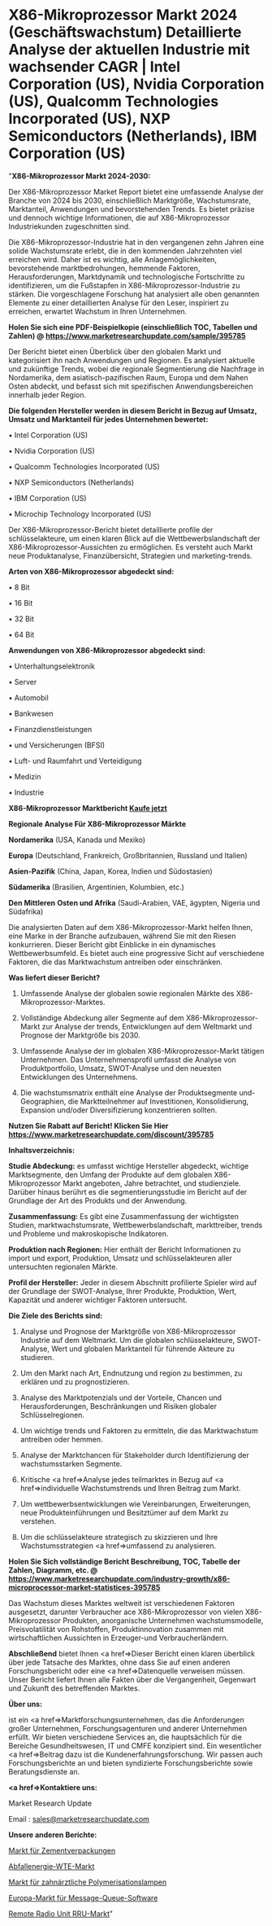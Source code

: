 # X86-Mikroprozessor Markt 2024 (Geschäftswachstum) Detaillierte Analyse der aktuellen Industrie mit wachsender CAGR | Intel Corporation (US), Nvidia Corporation (US), Qualcomm Technologies Incorporated (US), NXP Semiconductors (Netherlands), IBM Corporation (US)

"<strong>X86-Mikroprozessor Markt 2024-2030:</strong>

Der X86-Mikroprozessor Market Report bietet eine umfassende Analyse der Branche von 2024 bis 2030, einschließlich Marktgröße, Wachstumsrate, Marktanteil, Anwendungen und bevorstehenden Trends. Es bietet präzise und dennoch wichtige Informationen, die auf X86-Mikroprozessor Industriekunden zugeschnitten sind.

Die X86-Mikroprozessor-Industrie hat in den vergangenen zehn Jahren eine solide Wachstumsrate erlebt, die in den kommenden Jahrzehnten viel erreichen wird. Daher ist es wichtig, alle Anlagemöglichkeiten, bevorstehende marktbedrohungen, hemmende Faktoren, Herausforderungen, Marktdynamik und technologische Fortschritte zu identifizieren, um die Fußstapfen in X86-Mikroprozessor-Industrie zu stärken. Die vorgeschlagene Forschung hat analysiert alle oben genannten Elemente zu einer detaillierten Analyse für den Leser, inspiriert zu erreichen, erwartet Wachstum in Ihren Unternehmen.

<strong>Holen Sie sich eine PDF-Beispielkopie (einschließlich TOC, Tabellen und Zahlen) @
</strong><strong><a href=https://www.marketresearchupdate.com/sample/395785><strong>https://www.marketresearchupdate.com/sample/395785</u></font></a></strong></strong>

Der Bericht bietet einen Überblick über den globalen Markt und kategorisiert ihn nach Anwendungen und Regionen. Es analysiert aktuelle und zukünftige Trends, wobei die regionale Segmentierung die Nachfrage in Nordamerika, dem asiatisch-pazifischen Raum, Europa und dem Nahen Osten abdeckt, und befasst sich mit spezifischen Anwendungsbereichen innerhalb jeder Region.

<strong>Die folgenden Hersteller werden in diesem Bericht in Bezug auf Umsatz, Umsatz und Marktanteil für jedes Unternehmen bewertet:</strong>

• Intel Corporation (US)

• Nvidia Corporation (US)

• Qualcomm Technologies Incorporated (US)

• NXP Semiconductors (Netherlands)

• IBM Corporation (US)

• Microchip Technology Incorporated (US)

Der X86-Mikroprozessor-Bericht bietet detaillierte profile der schlüsselakteure, um einen klaren Blick auf die Wettbewerbslandschaft der X86-Mikroprozessor-Aussichten zu ermöglichen. Es versteht auch Markt neue Produktanalyse, Finanzübersicht, Strategien und marketing-trends.

<strong>Arten von X86-Mikroprozessor abgedeckt sind:</strong>

• 8 Bit

• 16 Bit

• 32 Bit

• 64 Bit

<strong>Anwendungen von X86-Mikroprozessor abgedeckt sind:</strong>

• Unterhaltungselektronik

• Server

• Automobil

• Bankwesen

• Finanzdienstleistungen

• und Versicherungen (BFSI)

• Luft- und Raumfahrt und Verteidigung

• Medizin

• Industrie

<strong>X86-Mikroprozessor Marktbericht <a href=https://www.marketresearchupdate.com/buynow/395785>Kaufe jetzt</a></strong>

<strong>Regionale Analyse Für X86-Mikroprozessor Märkte</strong>

<strong>Nordamerika</strong> (USA, Kanada und Mexiko)

<strong>Europa</strong> (Deutschland, Frankreich, Großbritannien, Russland und Italien)

<strong>Asien-Pazifik</strong> (China, Japan, Korea, Indien und Südostasien)

<strong>Südamerika</strong> (Brasilien, Argentinien, Kolumbien, etc.)

<strong>Den Mittleren</strong> <strong>Osten und Afrika</strong> (Saudi-Arabien, VAE, ägypten, Nigeria und Südafrika)

Die analysierten Daten auf dem X86-Mikroprozessor-Markt helfen Ihnen, eine Marke in der Branche aufzubauen, während Sie mit den Riesen konkurrieren. Dieser Bericht gibt Einblicke in ein dynamisches Wettbewerbsumfeld. Es bietet auch eine progressive Sicht auf verschiedene Faktoren, die das Marktwachstum antreiben oder einschränken.

<strong>Was liefert dieser Bericht?</strong>

1. Umfassende Analyse der globalen sowie regionalen Märkte des X86-Mikroprozessor-Marktes.

2. Vollständige Abdeckung aller Segmente auf dem X86-Mikroprozessor-Markt zur Analyse der trends, Entwicklungen auf dem Weltmarkt und Prognose der Marktgröße bis 2030.

3. Umfassende Analyse der im globalen X86-Mikroprozessor-Markt tätigen Unternehmen. Das Unternehmensprofil umfasst die Analyse von Produktportfolio, Umsatz, SWOT-Analyse und den neuesten Entwicklungen des Unternehmens.

4. Die wachstumsmatrix enthält eine Analyse der Produktsegmente und-Geographien, die Marktteilnehmer auf Investitionen, Konsolidierung, Expansion und/oder Diversifizierung konzentrieren sollten.

<strong>Nutzen Sie Rabatt auf Bericht! Klicken Sie Hier
</strong><strong><a href=https://www.marketresearchupdate.com/discount/395785>https://www.marketresearchupdate.com/discount/395785</b></u></font></strong></a>

<strong>Inhaltsverzeichnis:</strong>

<strong>Studie Abdeckung:</strong> es umfasst wichtige Hersteller abgedeckt, wichtige Marktsegmente, den Umfang der Produkte auf dem globalen X86-Mikroprozessor Markt angeboten, Jahre betrachtet, und studienziele. Darüber hinaus berührt es die segmentierungsstudie im Bericht auf der Grundlage der Art des Produkts und der Anwendung.

<strong>Zusammenfassung:</strong> Es gibt eine Zusammenfassung der wichtigsten Studien, marktwachstumsrate, Wettbewerbslandschaft, markttreiber, trends und Probleme und makroskopische Indikatoren.

<strong>Produktion nach Regionen:</strong> Hier enthält der Bericht Informationen zu import und export, Produktion, Umsatz und schlüsselakteuren aller untersuchten regionalen Märkte.

<strong>Profil der Hersteller:</strong> Jeder in diesem Abschnitt profilierte Spieler wird auf der Grundlage der SWOT-Analyse, Ihrer Produkte, Produktion, Wert, Kapazität und anderer wichtiger Faktoren untersucht.

<strong>Die Ziele des Berichts sind:</strong>

1) Analyse und Prognose der Marktgröße von X86-Mikroprozessor Industrie auf dem Weltmarkt.
Um die globalen schlüsselakteure, SWOT-Analyse, Wert und globalen Marktanteil für führende Akteure zu studieren.

2) Um den Markt nach Art, Endnutzung und region zu bestimmen, zu erklären und zu prognostizieren.

3) Analyse des Marktpotenzials und der Vorteile, Chancen und Herausforderungen, Beschränkungen und Risiken globaler Schlüsselregionen.

4) Um wichtige trends und Faktoren zu ermitteln, die das Marktwachstum antreiben oder hemmen.

5) Analyse der Marktchancen für Stakeholder durch Identifizierung der wachstumsstarken Segmente.

6) Kritische <a href=>Analyse</a> jedes teilmarktes in Bezug auf <a href=>individuelle</a> Wachstumstrends und Ihren Beitrag zum Markt.

7) Um wettbewerbsentwicklungen wie Vereinbarungen, Erweiterungen, neue Produkteinführungen und Besitztümer auf dem Markt zu verstehen.

8) Um die schlüsselakteure strategisch zu skizzieren und Ihre Wachstumsstrategien <a href=>umfassend</a> zu analysieren.

<strong>Holen Sie Sich vollständige Bericht Beschreibung, TOC, Tabelle der Zahlen, Diagramm, etc. @ </strong><strong><a href=https://www.marketresearchupdate.com/industry-growth/x86-microprocessor-market-statistices-395785>https://www.marketresearchupdate.com/industry-growth/x86-microprocessor-market-statistices-395785</a></font></strong>

Das Wachstum dieses Marktes weltweit ist verschiedenen Faktoren ausgesetzt, darunter Verbraucher ace X86-Mikroprozessor von vielen X86-Mikroprozessor Produkten, anorganische Unternehmen wachstumsmodelle, Preisvolatilität von Rohstoffen, Produktinnovation zusammen mit wirtschaftlichen Aussichten in Erzeuger-und Verbraucherländern.

<strong>Abschließend</strong> bietet Ihnen <a href=>Dieser</a> Bericht einen klaren überblick über jede Tatsache des Marktes, ohne dass Sie auf einen anderen Forschungsbericht oder eine <a href=>Datenquelle</a> verweisen müssen. Unser Bericht liefert Ihnen alle Fakten über die Vergangenheit, Gegenwart und Zukunft des betreffenden Marktes.

<strong>Über uns:</strong>

 ist ein <a href=>Marktfors</a>chungsunternehmen, das die Anforderungen großer Unternehmen, Forschungsagenturen und anderer Unternehmen erfüllt. Wir bieten verschiedene Services an, die hauptsächlich für die Bereiche Gesundheitswesen, IT und CMFE konzipiert sind. Ein wesentlicher <a href=>Beitrag</a> dazu ist die Kundenerfahrungsforschung. Wir passen auch Forschungsberichte an und bieten syndizierte Forschungsberichte sowie Beratungsdienste an.

<strong><a href=>Kontaktiere uns:</a></strong>

Market Research Update

Email : sales@marketresearchupdate.com

<strong>Unsere anderen Berichte:</strong>

<a href=https://www.linkedin.com/pulse/cement-packaging-market-trends-2023-key-takeaways>Markt für Zementverpackungen</a>

<a href=https://www.linkedin.com/pulse/waste-energy-wte-market-research-report-reveals>Abfallenergie-WTE-Markt</a>

<a href=https://www.linkedin.com/pulse/dental-curing-light-market-size-industry-growth>Markt für zahnärztliche Polymerisationslampen</a>

<a href=https://www.linkedin.com/pulse/europe-message-queue-software-market-size2023-2030-analysis>Europa-Markt für Message-Queue-Software</a>

<a href=https://www.linkedin.com/pulse/remote-radio-unit-rru-market-2030-industry-y3k3f/>Remote Radio Unit RRU-Markt</a>"
